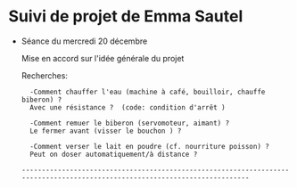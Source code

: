 # Suivi de projet de Emma Sautel

* Séance du mercredi 20 décembre

    Mise en accord sur l'idée générale du projet

    Recherches:

        -Comment chauffer l'eau (machine à café, bouilloir, chauffe biberon) ? 
        Avec une résistance ?  (code: condition d'arrêt )
      
        -Comment remuer le biberon (servomoteur, aimant) ? 
        Le fermer avant (visser le bouchon ) ?
      
        -Comment verser le lait en poudre (cf. nourriture poisson) ? 
        Peut on doser automatiquement/à distance ? 
      
      ----------------------------------------------------------------------------------------------------------------------------
      
